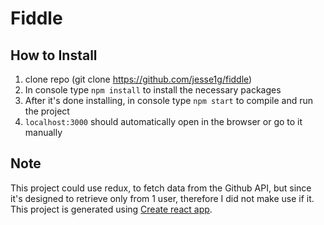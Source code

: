# Fiddle
## How to Install
1. clone repo (git clone https://github.com/jesse1g/fiddle)
2. In console type `npm install` to install the necessary packages
3. After it's done installing, in console type `npm start` to compile and run the project
4. `localhost:3000` should automatically open in the browser or go to it manually

## Note
This project could use redux, to fetch data from the Github API, but since it's designed to retrieve only from 1 user, therefore I did not make use if it.
This project is generated using [Create react app](https://github.com/facebookincubator/create-react-app).

